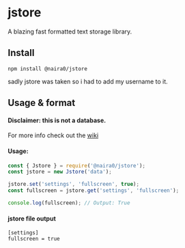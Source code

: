 # jstore
A blazing fast formatted text storage library.

## Install
`npm install @naira0/jstore` 

sadly jstore was taken so i had to add my username to it.

## Usage & format

#### Disclaimer: this is not a database.

For more info check out the [wiki](https://github.com/Naira0terminator/jstore/wiki)

#### Usage:
```javascript
const { Jstore } = require('@naira0/jstore');
const jstore = new Jstore('data');

jstore.set('settings', 'fullscreen', true);
const fullscreen = jstore.get('settings', 'fullscreen');

console.log(fullscreen); // Output: True
```

#### jstore file output
```
[settings]
fullscreen = true
```
